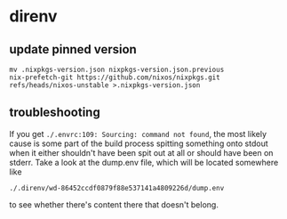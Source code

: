 # direnv

## update pinned version

```
mv .nixpkgs-version.json nixpkgs-version.json.previous
nix-prefetch-git https://github.com/nixos/nixpkgs.git refs/heads/nixos-unstable >.nixpkgs-version.json
```

## troubleshooting

If you get `./.envrc:109: Sourcing: command not found`, the most likely cause
is some part of the build process spitting something onto stdout when it either
shouldn't have been spit out at all or should have been on stderr. Take a look
at the dump.env file, which will be located somewhere like

```
./.direnv/wd-86452ccdf0879f88e537141a4809226d/dump.env
```

to see whether there's content there that doesn't belong.
